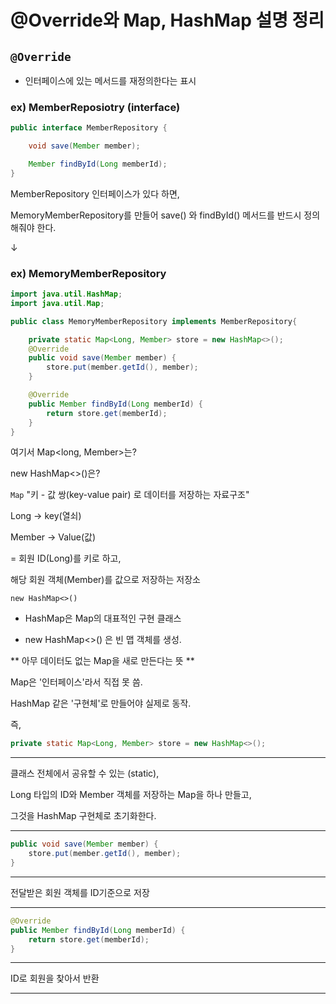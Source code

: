 # @Override와 Map, HashMap 설명 정리

## `@Override`
- 인터페이스에 있는 메서드를 재정의한다는 표시

 

### ex) MemberReposiotry (interface)

```java
public interface MemberRepository {

    void save(Member member);

    Member findById(Long memberId);
}
```

MemberRepository 인터페이스가 있다 하면,

MemoryMemberRepository를 만들어 save() 와 findById() 메서드를 반드시 정의해줘야 한다.

↓

### ex) MemoryMemberRepository

```java
import java.util.HashMap;
import java.util.Map;

public class MemoryMemberRepository implements MemberRepository{

    private static Map<Long, Member> store = new HashMap<>();
    @Override
    public void save(Member member) {
        store.put(member.getId(), member);
    }

    @Override
    public Member findById(Long memberId) {
        return store.get(memberId);
    }
}
```
여기서 Map<long, Member>는?

new HashMap<>()은?

 

`Map`
"키 - 값 쌍(key-value pair) 로 데이터를 저장하는 자료구조"

Long -> key(열쇠)

Member -> Value(값)

= 회원 ID(Long)를 키로 하고,

해당 회원 객체(Member)를 값으로 저장하는 저장소

 

`new HashMap<>()`
- HashMap은 Map의 대표적인 구현 클래스

- new HashMap<>() 은 빈 맵 객체를 생성.

** 아무 데이터도 없는 Map을 새로 만든다는 뜻 **

 

Map은 '인터페이스'라서 직접 못 씀.

HashMap 같은 '구현체'로 만들어야 실제로 동작.

 

즉,
```java
private static Map<Long, Member> store = new HashMap<>();
```
***

클래스 전체에서 공유할 수 있는 (static),

Long 타입의 ID와 Member 객체를 저장하는 Map을 하나 만들고,

그것을 HashMap 구현체로 초기화한다.

***

 
```java
public void save(Member member) {
    store.put(member.getId(), member);
}
```
***

전달받은 회원 객체를 ID기준으로 저장

***

 
```java
@Override
public Member findById(Long memberId) {
    return store.get(memberId);
}
```
***

ID로 회원을 찾아서 반환

***
